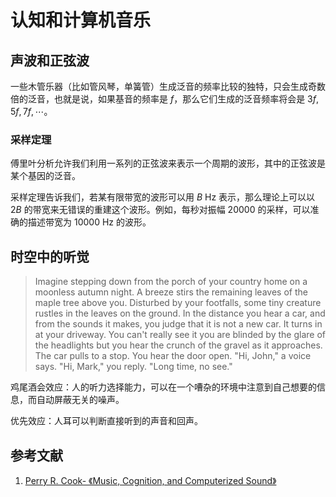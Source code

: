 # 认知和计算机音乐

[annotation]: [id] (339b16d7-a96f-4e7c-9d7f-5a841815c8f9)
[annotation]: [status] (public)
[annotation]: [create_time] (2021-12-25 18:52:29)
[annotation]: [category] (读书笔记)
[annotation]: [tags] (音乐|计算机)
[annotation]: [comments] (true)
[annotation]: [url] (http://blog.ccyg.studio/article/339b16d7-a96f-4e7c-9d7f-5a841815c8f9)

## 声波和正弦波

一些木管乐器（比如管风琴，单簧管）生成泛音的频率比较的独特，只会生成奇数倍的泛音，也就是说，如果基音的频率是 $f$，那么它们生成的泛音频率将会是 $3f, 5f, 7f, \cdots$。

### 采样定理

傅里叶分析允许我们利用一系列的正弦波来表示一个周期的波形，其中的正弦波是某个基因的泛音。

采样定理告诉我们，若某有限带宽的波形可以用  $B$ Hz 表示，那么理论上可以以 $2B$ 的带宽来无错误的重建这个波形。例如，每秒对振幅 20000 的采样，可以准确的描述带宽为 10000 Hz 的波形。

## 时空中的听觉

> Imagine stepping down from the porch of your country home on a moonless autumn night. A breeze stirs the remaining leaves of the maple tree above you. Disturbed by your footfalls, some tiny creature rustles in the leaves on the ground. In the distance you hear a car, and from the sounds it makes, you judge that it is not a new car. It turns in at your driveway. You can't really see it you are blinded by the glare of the headlights but you hear the crunch of the gravel as it approaches. The car pulls to a stop. You hear the door open. "Hi, John," a voice says. "Hi, Mark," you reply. "Long time, no see."

鸡尾酒会效应：人的听力选择能力，可以在一个嘈杂的环境中注意到自己想要的信息，而自动屏蔽无关的噪声。

优先效应：人耳可以判断直接听到的声音和回声。

## 参考文献

1. [Perry R. Cook- 《Music, Cognition, and Computerized Sound》](https://book.douban.com/subject/1935213/)
